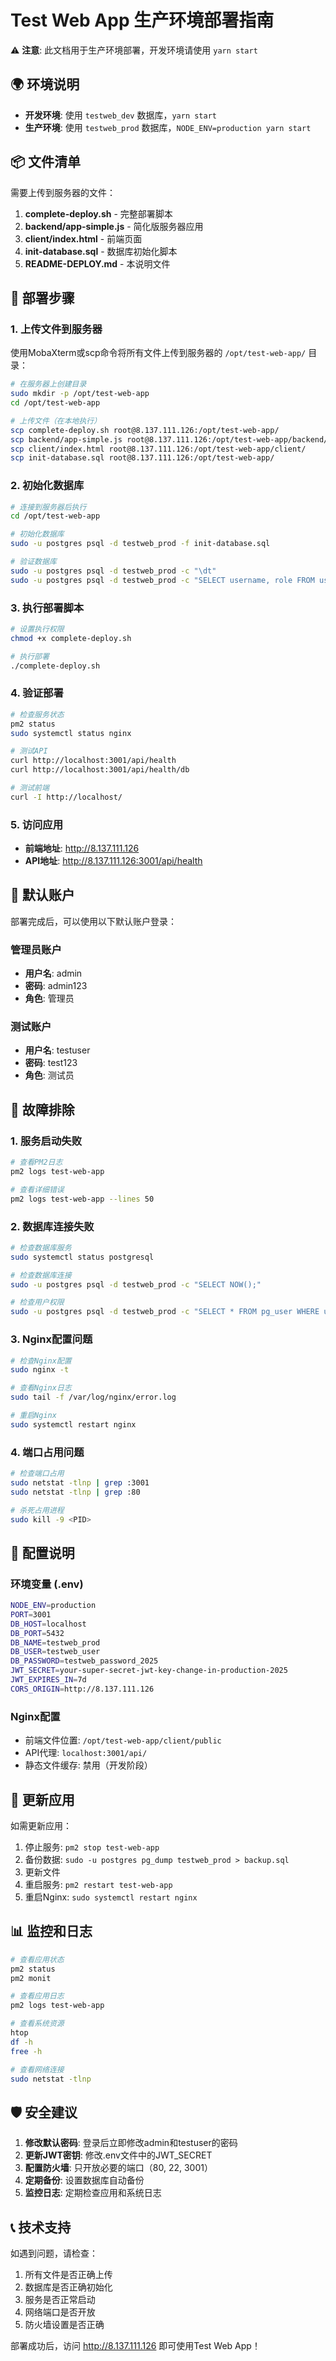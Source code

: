 # Test Web App 生产环境部署指南

⚠️ **注意**: 此文档用于生产环境部署，开发环境请使用 `yarn start`

## 🌍 环境说明

- **开发环境**: 使用 `testweb_dev` 数据库，`yarn start`
- **生产环境**: 使用 `testweb_prod` 数据库，`NODE_ENV=production yarn start`

## 📦 文件清单

需要上传到服务器的文件：

1. **complete-deploy.sh** - 完整部署脚本
2. **backend/app-simple.js** - 简化版服务器应用
3. **client/index.html** - 前端页面
4. **init-database.sql** - 数据库初始化脚本
5. **README-DEPLOY.md** - 本说明文件

## 🚀 部署步骤

### 1. 上传文件到服务器

使用MobaXterm或scp命令将所有文件上传到服务器的 `/opt/test-web-app/` 目录：

```bash
# 在服务器上创建目录
sudo mkdir -p /opt/test-web-app
cd /opt/test-web-app

# 上传文件（在本地执行）
scp complete-deploy.sh root@8.137.111.126:/opt/test-web-app/
scp backend/app-simple.js root@8.137.111.126:/opt/test-web-app/backend/
scp client/index.html root@8.137.111.126:/opt/test-web-app/client/
scp init-database.sql root@8.137.111.126:/opt/test-web-app/
```

### 2. 初始化数据库

```bash
# 连接到服务器后执行
cd /opt/test-web-app

# 初始化数据库
sudo -u postgres psql -d testweb_prod -f init-database.sql

# 验证数据库
sudo -u postgres psql -d testweb_prod -c "\dt"
sudo -u postgres psql -d testweb_prod -c "SELECT username, role FROM users;"
```

### 3. 执行部署脚本

```bash
# 设置执行权限
chmod +x complete-deploy.sh

# 执行部署
./complete-deploy.sh
```

### 4. 验证部署

```bash
# 检查服务状态
pm2 status
sudo systemctl status nginx

# 测试API
curl http://localhost:3001/api/health
curl http://localhost:3001/api/health/db

# 测试前端
curl -I http://localhost/
```

### 5. 访问应用

- **前端地址**: http://8.137.111.126
- **API地址**: http://8.137.111.126:3001/api/health

## 👤 默认账户

部署完成后，可以使用以下默认账户登录：

### 管理员账户
- **用户名**: admin
- **密码**: admin123
- **角色**: 管理员

### 测试账户
- **用户名**: testuser
- **密码**: test123
- **角色**: 测试员

## 🔧 故障排除

### 1. 服务启动失败

```bash
# 查看PM2日志
pm2 logs test-web-app

# 查看详细错误
pm2 logs test-web-app --lines 50
```

### 2. 数据库连接失败

```bash
# 检查数据库服务
sudo systemctl status postgresql

# 检查数据库连接
sudo -u postgres psql -d testweb_prod -c "SELECT NOW();"

# 检查用户权限
sudo -u postgres psql -d testweb_prod -c "SELECT * FROM pg_user WHERE usename = 'testweb_user';"
```

### 3. Nginx配置问题

```bash
# 检查Nginx配置
sudo nginx -t

# 查看Nginx日志
sudo tail -f /var/log/nginx/error.log

# 重启Nginx
sudo systemctl restart nginx
```

### 4. 端口占用问题

```bash
# 检查端口占用
sudo netstat -tlnp | grep :3001
sudo netstat -tlnp | grep :80

# 杀死占用进程
sudo kill -9 <PID>
```

## 📝 配置说明

### 环境变量 (.env)

```bash
NODE_ENV=production
PORT=3001
DB_HOST=localhost
DB_PORT=5432
DB_NAME=testweb_prod
DB_USER=testweb_user
DB_PASSWORD=testweb_password_2025
JWT_SECRET=your-super-secret-jwt-key-change-in-production-2025
JWT_EXPIRES_IN=7d
CORS_ORIGIN=http://8.137.111.126
```

### Nginx配置

- 前端文件位置: `/opt/test-web-app/client/public`
- API代理: `localhost:3001/api/`
- 静态文件缓存: 禁用（开发阶段）

## 🔄 更新应用

如需更新应用：

1. 停止服务: `pm2 stop test-web-app`
2. 备份数据: `sudo -u postgres pg_dump testweb_prod > backup.sql`
3. 更新文件
4. 重启服务: `pm2 restart test-web-app`
5. 重启Nginx: `sudo systemctl restart nginx`

## 📊 监控和日志

```bash
# 查看应用状态
pm2 status
pm2 monit

# 查看应用日志
pm2 logs test-web-app

# 查看系统资源
htop
df -h
free -h

# 查看网络连接
sudo netstat -tlnp
```

## 🛡️ 安全建议

1. **修改默认密码**: 登录后立即修改admin和testuser的密码
2. **更新JWT密钥**: 修改.env文件中的JWT_SECRET
3. **配置防火墙**: 只开放必要的端口（80, 22, 3001）
4. **定期备份**: 设置数据库自动备份
5. **监控日志**: 定期检查应用和系统日志

## 📞 技术支持

如遇到问题，请检查：

1. 所有文件是否正确上传
2. 数据库是否正确初始化
3. 服务是否正常启动
4. 网络端口是否开放
5. 防火墙设置是否正确

部署成功后，访问 http://8.137.111.126 即可使用Test Web App！

